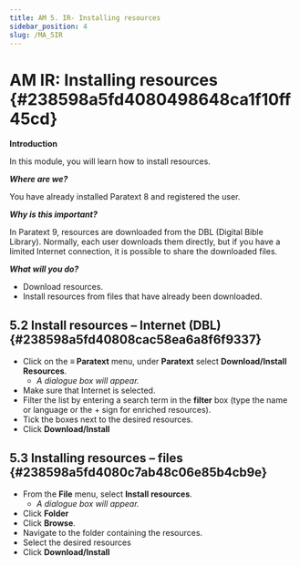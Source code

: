```yaml
---
title: AM 5. IR- Installing resources
sidebar_position: 4
slug: /MA_5IR
---
```




# **AM IR: Installing resources** {#238598a5fd4080498648ca1f10ff45cd}


**Introduction**


In this module, you will learn how to install resources.


_**Where are we?**_


You have already installed Paratext 8 and registered the user.


_**Why is this important?**_


In Paratext 9, resources are downloaded from the DBL (Digital Bible Library). Normally, each user downloads them directly, but if you have a limited Internet connection, it is possible to share the downloaded files.


_**What will you do?**_

- Download resources.
- Install resources from files that have already been downloaded.

## **5.2 Install resources – Internet (DBL)** {#238598a5fd40808cac58ea6a8f6f9337}

- Click on the **≡ Paratext** menu, under **Paratext** select **Download/Install Resources**.
	- _A dialogue box will appear._
- Make sure that Internet is selected.
- Filter the list by entering a search term in the **filter** box (type the name or language or the + sign for enriched resources).
- Tick the boxes next to the desired resources.
- Click **Download/Install**

## **5.3 Installing resources – files** {#238598a5fd4080c7ab48c06e85b4cb9e}

- From the **File** menu, select **Install resources**.
	- _A dialogue box will appear._
- Click **Folder**
- Click **Browse**.
- Navigate to the folder containing the resources.
- Select the desired resources
- Click **Download/Install**
